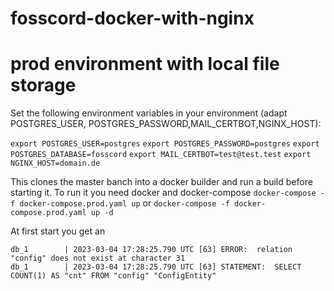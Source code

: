 # fosscord-docker-with-nginx


# prod environment with local file storage

Set the following environment variables in your environment (adapt POSTGRES_USER, POSTGRES_PASSWORD,MAIL_CERTBOT,NGINX_HOST):

`export POSTGRES_USER=postgres`
`export POSTGRES_PASSWORD=postgres`
`export POSTGRES_DATABASE=fosscord`
`export MAIL_CERTBOT=test@test.test`
`export NGINX_HOST=domain.de`

This clones the master banch into a docker builder and run a build before starting it.
To run it you need docker and docker-compose
`docker-compose -f docker-compose.prod.yaml up` or `docker-compose -f docker-compose.prod.yaml up -d`

At first start you get an
```
db_1        | 2023-03-04 17:28:25.790 UTC [63] ERROR:  relation "config" does not exist at character 31
db_1        | 2023-03-04 17:28:25.790 UTC [63] STATEMENT:  SELECT COUNT(1) AS "cnt" FROM "config" "ConfigEntity"
```